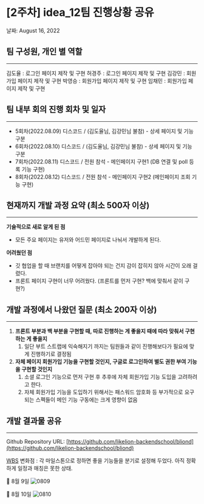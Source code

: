# [2주차] idea_12팀 진행상황 공유

날짜: August 16, 2022

## 팀 구성원, 개인 별 역할

---

김도율 : 로그인 페이지 제작 및 구현
허경주 : 로그인 페이지 제작 및 구현
김강민 : 회원가입 페이지 제작 및 구현
박영승 : 회원가입 페이지 제작 및 구현
임채민 : 회원가입 페이지 제작 및 구현

## 팀 내부 회의 진행 회차 및 일자

---

- 5회차(2022.08.09) 디스코드 / (김도율님, 김강민님 불참) - 상세 페이지 및 기능 구분
- 6회차(2022.08.10) 디스코드 / (김도율님, 김강민님 불참) - 상세 페이지 및 기능 구분
- 7회차(2022.08.11) 디스코드 / 전원 참석 - 메인페이지 구현1 (DB 연결 및 poll 등록 기능 구현)
- 8회차(2022.08.12) 디스코드 / 전원 참석 - 메인페이지 구현2 (메인페이지 조회 기능 구현)

## 현재까지 개발 과정 요약 (최소 500자 이상)

---

**기술적으로 새로 알게 된 점**

- 모든 주요 페이지는 유저와 어드민 페이지로 나눠서 개발하게 된다.

**어려웠던 점**

- 깃 협업을 할 때 브랜치를 어떻게 잡아야 되는 건지 감이 잡히지 않아 시간이 오래 걸렸다.
- 프론트 페이지 구현이 너무 어려웠다. (프론트를 먼저 구현? 백에 맞춰서 같이 구현?)

## 개발 과정에서 나왔던 질문 (최소 200자 이상)

---

1. **프론트 부분과 백 부분을 구현할 때, 따로 진행하는 게 좋을지 때에 따라 맞춰서 구현하는 게 좋을지**
    1. 일단 부트 스트랩에 익숙해지기 까지는 팀원들과 같이 진행해보다가 필요에 맞게 진행하기로 결정됨
2. **자체 페이지 회원가입 기능을 구현할 것인지, 구글로 로그인하여 별도 권한 부여 기능을 구현할 것인지**
    1. 소셜 로그인 기능으로 먼저 구현 후 추후에 자체 회원가입 기능 도입을 고려하려고 한다.
    2. 자체 회원가입 기능을 도입하기 위해서는 패스워드 암호화 등 부가적으로 요구되는 스펙들이 메인 기능 구동에는 크게 영향이 없음

## 개발 결과물 공유

---

Github Repository URL: [https://github.com/likelion-backendschool/bliond](https://github.com/likelion-backendschool/bliond)



[WBS](https://docs.google.com/spreadsheets/d/1S6HiQIrGL680Xy2h5iz_Rc4rD2nstenjXDsX2xpLk9k/edit#gid=0) 변화점 : 각 마일스톤으로 정하면 좋을 기능들을 분기로 설정해 두었다. 아직 정확하게 일정과 매칭은 못한 상태.

📸 8월 9일 
![0809](https://user-images.githubusercontent.com/27273017/184910611-c07a1d81-9610-48e2-8be4-278b3ccec4eb.png)

📸 8월 10일 
![0810](https://user-images.githubusercontent.com/27273017/184910626-e875951e-7401-42a3-89b1-04ed811e0156.png)
